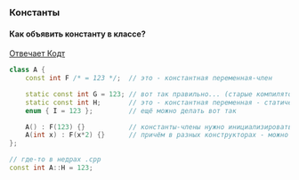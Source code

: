 ### Константы


#### Как объявить константу в классе?

[Отвечает Кодт](http://rsdn.org/forum/cpp/1376929.1)

```c++
class A {
    const int F /* = 123 */;  // это - константная переменная-член

    static const int G = 123; // вот так правильно... (старые компиляторы будут ругаться)
    static const int H;       // это - константная переменная - статический член (требует отдельной инициализации)
    enum { I = 123 };         // ещё можно делать вот так

    A() : F(123) {}           // константы-члены нужно инициализировать в конструкторе
    A(int x) : F(x*2) {}      // причём в разных конструкторах - можно по-разному
};

// где-то в недрах .cpp
const int A::H = 123;
```